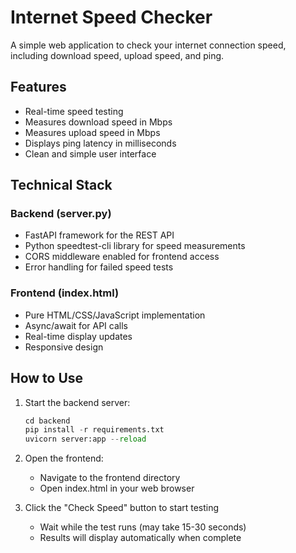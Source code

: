 # Internet Speed Checker

A simple web application to check your internet connection speed, including download speed, upload speed, and ping.

## Features

- Real-time speed testing
- Measures download speed in Mbps
- Measures upload speed in Mbps 
- Displays ping latency in milliseconds
- Clean and simple user interface

## Technical Stack

### Backend (server.py)
- FastAPI framework for the REST API
- Python speedtest-cli library for speed measurements
- CORS middleware enabled for frontend access
- Error handling for failed speed tests

### Frontend (index.html)
- Pure HTML/CSS/JavaScript implementation
- Async/await for API calls
- Real-time display updates
- Responsive design

## How to Use

1. Start the backend server:
   ```python
   cd backend
   pip install -r requirements.txt
   uvicorn server:app --reload
   ```

2. Open the frontend:
   - Navigate to the frontend directory
   - Open index.html in your web browser

3. Click the "Check Speed" button to start testing
   - Wait while the test runs (may take 15-30 seconds)
   - Results will display automatically when complete
